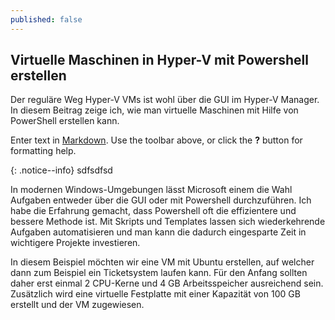 ```yaml
---
published: false
---
```

## Virtuelle Maschinen in Hyper-V mit Powershell erstellen

Der reguläre Weg Hyper-V VMs ist wohl über die GUI im Hyper-V Manager. In diesem Beitrag zeige ich, wie man virtuelle Maschinen mit Hilfe von PowerShell erstellen kann.

Enter text in [Markdown](http://daringfireball.net/projects/markdown/). Use the toolbar above, or click the **?** button for formatting help.


{: .notice--info} sdfsdfsd

In modernen Windows-Umgebungen lässt Microsoft einem die Wahl Aufgaben entweder über die GUI oder mit Powershell durchzuführen. Ich habe die Erfahrung gemacht, dass Powershell oft die effizientere und bessere Methode ist. Mit Skripts und Templates lassen sich wiederkehrende Aufgaben automatisieren und man kann die dadurch eingesparte Zeit in wichtigere Projekte investieren.


In diesem Beispiel möchten wir eine VM mit Ubuntu erstellen, auf welcher dann zum Beispiel ein Ticketsystem laufen kann. Für den Anfang sollten daher erst einmal 2 CPU-Kerne und 4 GB Arbeitsspeicher ausreichend sein. Zusätzlich wird eine virtuelle Festplatte mit einer Kapazität von 100 GB erstellt und der VM zugewiesen.